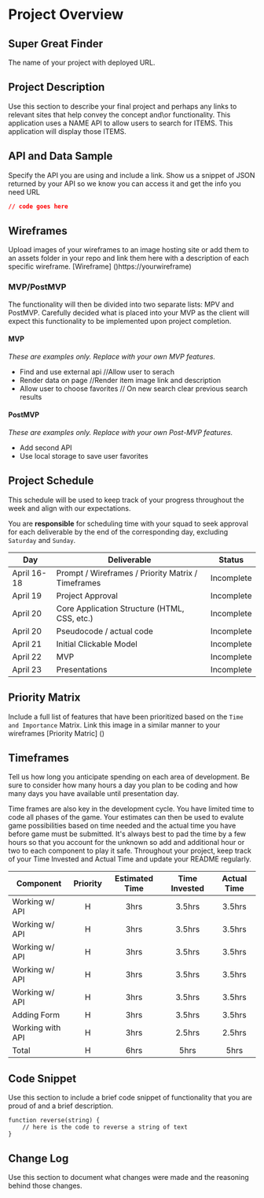 # Project Overview

## Super Great Finder

The name of your project with deployed URL. 

## Project Description

Use this section to describe your final project and perhaps any links to relevant sites that help convey the concept and\or functionality.
This application uses a NAME API to allow users to search for ITEMS. This application will display those ITEMS.

## API and Data Sample

Specify the API you are using and include a link. Show us a snippet of JSON returned by your API so we know you can access it and get the info you need
URL
```json
// code goes here
```

## Wireframes

Upload images of your wireframes to an image hosting site or add them to an assets folder in your repo and link them here with a description of each specific wireframe.
[Wireframe] ()https://yourwireframe)

### MVP/PostMVP

The functionality will then be divided into two separate lists: MPV and PostMVP.  Carefully decided what is placed into your MVP as the client will expect this functionality to be implemented upon project completion.  

#### MVP 
*These are examples only. Replace with your own MVP features.*

- Find and use external api //Allow user to serach
- Render data on page //Render item image link and description
- Allow user to choose favorites // On new search clear previous search results

#### PostMVP  
*These are examples only. Replace with your own Post-MVP features.*

- Add second API
- Use local storage to save user favorites

## Project Schedule

This schedule will be used to keep track of your progress throughout the week and align with our expectations.  

You are **responsible** for scheduling time with your squad to seek approval for each deliverable by the end of the corresponding day, excluding `Saturday` and `Sunday`.

|  Day | Deliverable | Status
|---|---| ---|
|April 16-18| Prompt / Wireframes / Priority Matrix / Timeframes | Incomplete
|April 19| Project Approval | Incomplete
|April 20| Core Application Structure (HTML, CSS, etc.) | Incomplete
|April 20| Pseudocode / actual code | Incomplete
|April 21| Initial Clickable Model  | Incomplete
|April 22| MVP | Incomplete
|April 23| Presentations | Incomplete

## Priority Matrix

Include a full list of features that have been prioritized based on the `Time and Importance` Matrix.  Link this image in a similar manner to your wireframes
[Priority Matric] ()

## Timeframes

Tell us how long you anticipate spending on each area of development. Be sure to consider how many hours a day you plan to be coding and how many days you have available until presentation day.

Time frames are also key in the development cycle.  You have limited time to code all phases of the game.  Your estimates can then be used to evalute game possibilities based on time needed and the actual time you have before game must be submitted. It's always best to pad the time by a few hours so that you account for the unknown so add and additional hour or two to each component to play it safe. Throughout your project, keep track of your Time Invested and Actual Time and update your README regularly.

| Component      | Priority | Estimated Time | Time Invested | Actual Time |
| ---            | :---:    |  :---:         | :---:         | :---:       |
| Working w/ API | H        | 3hrs           | 3.5hrs        | 3.5hrs      |
| Working w/ API | H        | 3hrs           | 3.5hrs        | 3.5hrs      |
| Working w/ API | H        | 3hrs           | 3.5hrs        | 3.5hrs      |
| Working w/ API | H        | 3hrs           | 3.5hrs        | 3.5hrs      |
| Working w/ API | H        | 3hrs           | 3.5hrs        | 3.5hrs      |
| Adding Form | H | 3hrs| 3.5hrs | 3.5hrs |
| Working with API | H | 3hrs| 2.5hrs | 2.5hrs |
| Total | H | 6hrs| 5hrs | 5hrs |

## Code Snippet

Use this section to include a brief code snippet of functionality that you are proud of and a brief description.  

```
function reverse(string) {
	// here is the code to reverse a string of text
}
```

## Change Log
 Use this section to document what changes were made and the reasoning behind those changes.  
